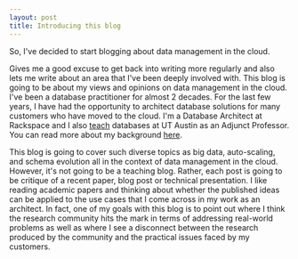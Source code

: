 ```yaml
---
layout: post
title: Introducing this blog
---
```


So, I've decided to start blogging about data management in the cloud. 

Gives me a good excuse to get back into writing more regularly and also lets me write about an area that I've been deeply involved with. This blog is going to be about my views and opinions on data management in the cloud. I've been a database practitioner for almost 2 decades. For the last few years, I have had the opportunity to  architect database solutions for many customers who have moved to the cloud. I'm a Database Architect at Rackspace and I also <a href="http://www.cs.utexas.edu/~scohen/index.html">teach</a> databases at UT Austin as an Adjunct Professor. You can read more about my background <a href="https://www.linkedin.com/in/shirleycohen/">here</a>. 

This blog is going to cover such diverse topics as big data, auto-scaling, and schema evolution all in the context of data management in the cloud. However, it's not going to be a teaching blog. Rather, each post is going to be critique of a recent paper, blog post or technical presentation. I like reading academic papers and thinking about whether the published ideas can be applied to the use cases that I come across in my work as an architect. In fact, one of my goals with this blog is to point out where I think the research community hits the mark in terms of addressing real-world problems as well as where I see a disconnect between the research produced by the community and the practical issues faced by my customers.  